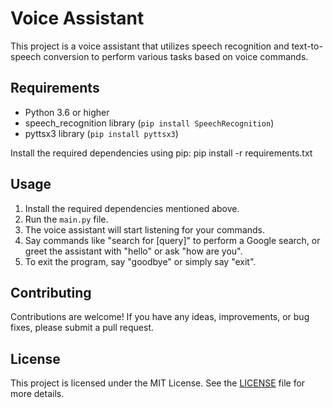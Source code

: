 # Voice Assistant

This project is a voice assistant that utilizes speech recognition and text-to-speech conversion to perform various tasks based on voice commands.

## Requirements

- Python 3.6 or higher 
- speech_recognition library (`pip install SpeechRecognition`)
- pyttsx3 library (`pip install pyttsx3`)

Install the required dependencies using pip: pip install -r requirements.txt
## Usage

1. Install the required dependencies mentioned above.
2. Run the `main.py` file.
3. The voice assistant will start listening for your commands.
4. Say commands like "search for [query]" to perform a Google search, or greet the assistant with "hello" or ask "how are you".
5. To exit the program, say "goodbye" or simply say "exit".

## Contributing

Contributions are welcome! If you have any ideas, improvements, or bug fixes, please submit a pull request.

## License

This project is licensed under the MIT License. See the [LICENSE](LICENSE) file for more details.
